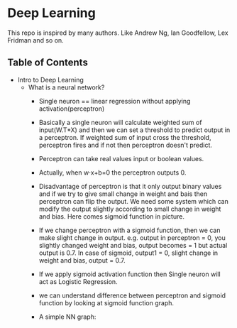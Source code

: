 # Deep Learning

This repo is inspired by many authors. Like Andrew Ng, Ian Goodfellow, Lex Fridman and so on.

## Table of Contents
  
  - Intro to Deep Learning
    - What is a neural network?
       - Single neuron == linear regression without applying activation(perceptron)
       
       - Basically a single neuron will calculate weighted sum of input(W.T*X) and then we can set a threshold to predict output in a perceptron. If weighted sum of input cross the threshold, perceptron fires and if not then perceptron doesn't predict.
       
       - Perceptron can take real values input or boolean values.
       
       - Actually, when w⋅x+b=0 the perceptron outputs 0.
        
       - Disadvantage of perceptron is that it only output binary values and if we try to give small change in weight and bais then perceptron can flip the output. We need some system which can modify the output slightly according to small change in weight and bias. Here comes sigmoid function in picture.
        
       - If we change perceptron with a sigmoid function, then we can make slight change in output.
         e.g. output in perceptron = 0, you slightly changed weight and bias, output becomes = 1 but actual output is 0.7. In case of sigmoid, output1 = 0, slight change in weight and bias, output = 0.7.
       
       - If we apply sigmoid activation function then Single neuron will act as Logistic Regression.
        
       - we can understand difference between perceptron and sigmoid function by looking at sigmoid function graph.
       
       - A simple NN graph:
       

  
